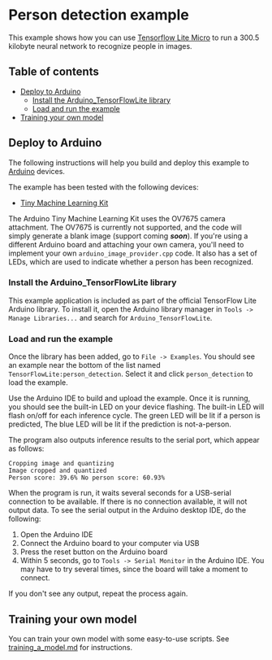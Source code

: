 # Person detection example

This example shows how you can use [Tensorflow Lite Micro](https://www.tensorflow.org/lite/microcontrollers) to run a 300.5 kilobyte neural
network to recognize people in images.

## Table of contents
<!--ts-->
   * [Deploy to Arduino](#deploy-to-arduino)
      * [Install the Arduino_TensorFlowLite library](#install-the-arduino_tensorflowlite-library)
      * [Load and run the example](#load-and-run-the-example)
   * [Training your own model](#training-your-own-model)
<!--te-->

## Deploy to Arduino

The following instructions will help you build and deploy this example to
[Arduino](https://www.arduino.cc/) devices.

The example has been tested with the following devices:

- [Tiny Machine Learning Kit](https://store.arduino.cc/products/arduino-tiny-machine-learning-kit)

The Arduino Tiny Machine Learning Kit uses the OV7675 camera attachment. The OV7675 is currently not supported, and the code will simply generate a blank image (support coming _**soon**_). If you're using a different Arduino board and attaching your own
camera, you'll need to implement your own `arduino_image_provider.cpp` code. It also has a
set of LEDs, which are used to indicate whether a person has been recognized.

### Install the Arduino_TensorFlowLite library

This example application is included as part of the official TensorFlow Lite
Arduino library. To install it, open the Arduino library manager in
`Tools -> Manage Libraries...` and search for `Arduino_TensorFlowLite`.

### Load and run the example

Once the library has been added, go to `File -> Examples`. You should see an
example near the bottom of the list named `TensorFlowLite:person_detection`. Select
it and click `person_detection` to load the example.

Use the Arduino IDE to build and upload the example. Once it is running, you
should see the built-in LED on your device flashing. The built-in LED will flash on/off for each inference cycle.  The green LED will be lit if a person is predicted, 
The blue LED will be lit if the prediction is not-a-person.

The program also outputs inference results to the serial port, which appear as
follows:

```
Cropping image and quantizing
Image cropped and quantized
Person score: 39.6% No person score: 60.93%
```

When the program is run, it waits several seconds for a USB-serial connection to be
available. If there is no connection available, it will not output data. To see
the serial output in the Arduino desktop IDE, do the following:

1. Open the Arduino IDE
1. Connect the Arduino board to your computer via USB
1. Press the reset button on the Arduino board
1. Within 5 seconds, go to `Tools -> Serial Monitor` in the Arduino IDE. You may
   have to try several times, since the board will take a moment to connect.

If you don't see any output, repeat the process again.

## Training your own model

You can train your own model with some easy-to-use scripts. See
[training_a_model.md](https://github.com/tensorflow/tflite-micro/blob/main/tensorflow/lite/micro/examples/person_detection/training_a_model.md) for instructions.

